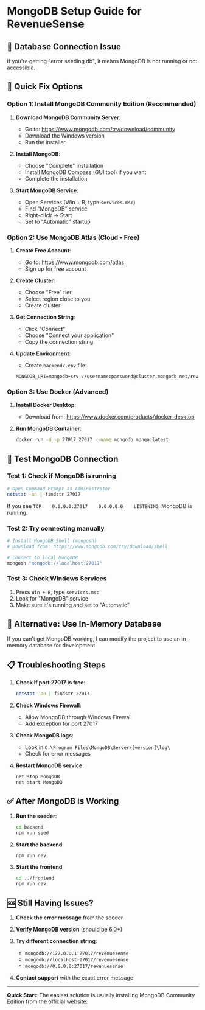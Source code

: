 # MongoDB Setup Guide for RevenueSense

## 🚨 Database Connection Issue

If you're getting "error seeding db", it means MongoDB is not running or not accessible.

## 🔧 Quick Fix Options

### Option 1: Install MongoDB Community Edition (Recommended)

1. **Download MongoDB Community Server**:
   - Go to: https://www.mongodb.com/try/download/community
   - Download the Windows version
   - Run the installer

2. **Install MongoDB**:
   - Choose "Complete" installation
   - Install MongoDB Compass (GUI tool) if you want
   - Complete the installation

3. **Start MongoDB Service**:
   - Open Services (Win + R, type `services.msc`)
   - Find "MongoDB" service
   - Right-click → Start
   - Set to "Automatic" startup

### Option 2: Use MongoDB Atlas (Cloud - Free)

1. **Create Free Account**:
   - Go to: https://www.mongodb.com/atlas
   - Sign up for free account

2. **Create Cluster**:
   - Choose "Free" tier
   - Select region close to you
   - Create cluster

3. **Get Connection String**:
   - Click "Connect"
   - Choose "Connect your application"
   - Copy the connection string

4. **Update Environment**:
   - Create `backend/.env` file:
   ```
   MONGODB_URI=mongodb+srv://username:password@cluster.mongodb.net/revenuesense
   ```

### Option 3: Use Docker (Advanced)

1. **Install Docker Desktop**:
   - Download from: https://www.docker.com/products/docker-desktop

2. **Run MongoDB Container**:
   ```bash
   docker run -d -p 27017:27017 --name mongodb mongo:latest
   ```

## 🧪 Test MongoDB Connection

### Test 1: Check if MongoDB is running
```bash
# Open Command Prompt as Administrator
netstat -an | findstr 27017
```
If you see `TCP    0.0.0.0:27017    0.0.0.0:0    LISTENING`, MongoDB is running.

### Test 2: Try connecting manually
```bash
# Install MongoDB Shell (mongosh)
# Download from: https://www.mongodb.com/try/download/shell

# Connect to local MongoDB
mongosh "mongodb://localhost:27017"
```

### Test 3: Check Windows Services
1. Press `Win + R`, type `services.msc`
2. Look for "MongoDB" service
3. Make sure it's running and set to "Automatic"

## 🔄 Alternative: Use In-Memory Database

If you can't get MongoDB working, I can modify the project to use an in-memory database for development.

## 📋 Troubleshooting Steps

1. **Check if port 27017 is free**:
   ```bash
   netstat -an | findstr 27017
   ```

2. **Check Windows Firewall**:
   - Allow MongoDB through Windows Firewall
   - Add exception for port 27017

3. **Check MongoDB logs**:
   - Look in `C:\Program Files\MongoDB\Server\[version]\log\`
   - Check for error messages

4. **Restart MongoDB service**:
   ```bash
   net stop MongoDB
   net start MongoDB
   ```

## ✅ After MongoDB is Working

1. **Run the seeder**:
   ```bash
   cd backend
   npm run seed
   ```

2. **Start the backend**:
   ```bash
   npm run dev
   ```

3. **Start the frontend**:
   ```bash
   cd ../frontend
   npm run dev
   ```

## 🆘 Still Having Issues?

1. **Check the error message** from the seeder
2. **Verify MongoDB version** (should be 6.0+)
3. **Try different connection string**:
   - `mongodb://127.0.0.1:27017/revenuesense`
   - `mongodb://localhost:27017/revenuesense`
   - `mongodb://0.0.0.0:27017/revenuesense`

4. **Contact support** with the exact error message

---

**Quick Start**: The easiest solution is usually installing MongoDB Community Edition from the official website.
